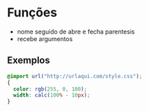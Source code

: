 # Funções
  * nome seguido de abre e fecha parentesis
  * recebe argumentos

## Exemplos
  ```css
  @import url("http://urlaqui.com/style.css");
  {
    color: rgb(255, 0, 100);
    width: calc(100% - 10px);
  }

  ```